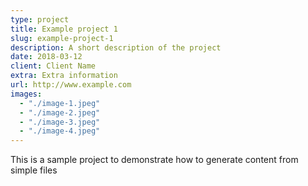 ```yaml
---
type: project
title: Example project 1
slug: example-project-1
description: A short description of the project
date: 2018-03-12
client: Client Name
extra: Extra information
url: http://www.example.com
images:
  - "./image-1.jpeg"
  - "./image-2.jpeg"
  - "./image-3.jpeg"
  - "./image-4.jpeg"
---
```


This is a sample project to demonstrate how to generate content from simple files
